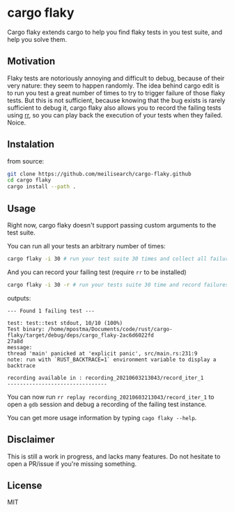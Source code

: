 # cargo flaky

Cargo flaky extends cargo to help you find flaky tests in you test suite, and help you solve them.

## Motivation

Flaky tests are notoriously annoying and difficult to debug, because of their very nature: they seem to happen randomly. The idea behind cargo edit is to run you test a great number of times to try to trigger failure of those flaky tests. But this is not sufficient, because knowing that the bug exists is rarely sufficient to debug it, cargo flaky also allows you to record the failing tests using [rr](https://rr-project.org/), so you can play back the execution of your tests when they failed. Noice.

## Instalation

from source:
```bash
git clone https://github.com/meilisearch/cargo-flaky.github
cd cargo flaky
cargo install --path .
```

## Usage

Right now, cargo flaky doesn't support passing custom arguments to the test suite.

You can run all your tests an arbitrary number of times:

```bash
cargo flaky -i 30 # run your test suite 30 times and collect all failures
```

And you can record your failing test (require `rr` to be installed)
```bash
cargo flaky -i 30 -r # run your tests suite 30 time and record failures
```

outputs:

```
--- Found 1 failing test ---

test: test::test stdout, 10/10 (100%)
Test binary: /home/mpostma/Documents/code/rust/cargo-flaky/target/debug/deps/cargo_flaky-2ac6d6022fd
27a8d
message:
thread 'main' panicked at 'explicit panic', src/main.rs:231:9
note: run with `RUST_BACKTRACE=1` environment variable to display a backtrace

recording available in : recording_20210603213043/record_iter_1
--------------------------------
```

You can now run `rr replay recording_20210603213043/record_iter_1` to open a `gdb` session and debug a recording of the failing test instance.

You can get more usage information by typing `cago flaky --help`.

## Disclaimer

This is still a work in progress, and lacks many features. Do not hesitate to open a PR/issue if you're missing something.

## License

MIT
